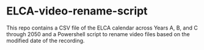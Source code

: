 # ELCA-video-rename-script
This repo contains a CSV file of the ELCA calendar across Years A, B, and C through 2050 and a Powershell script to rename video files based on the modified date of the recording.
